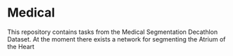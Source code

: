 # Medical
This repository contains tasks from the Medical Segmentation Decathlon Dataset.
At the moment there exists a network for segmenting the Atrium of the Heart
